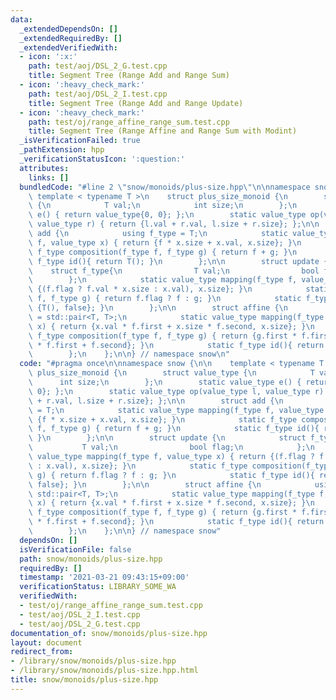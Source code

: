 ```yaml
---
data:
  _extendedDependsOn: []
  _extendedRequiredBy: []
  _extendedVerifiedWith:
  - icon: ':x:'
    path: test/aoj/DSL_2_G.test.cpp
    title: Segment Tree (Range Add and Range Sum)
  - icon: ':heavy_check_mark:'
    path: test/aoj/DSL_2_I.test.cpp
    title: Segment Tree (Range Add and Range Update)
  - icon: ':heavy_check_mark:'
    path: test/oj/range_affine_range_sum.test.cpp
    title: Segment Tree (Range Affine and Range Sum with Modint)
  _isVerificationFailed: true
  _pathExtension: hpp
  _verificationStatusIcon: ':question:'
  attributes:
    links: []
  bundledCode: "#line 2 \"snow/monoids/plus-size.hpp\"\n\nnamespace snow {\n\n   \
    \ template < typename T >\n    struct plus_size_monoid {\n        struct value_type\
    \ {\n            T val;\n            int size;\n        };\n        static value_type\
    \ e() { return value_type{0, 0}; };\n        static value_type op(value_type l,\
    \ value_type r) { return {l.val + r.val, l.size + r.size}; };\n\n        struct\
    \ add {\n            using f_type = T;\n            static value_type mapping(f_type\
    \ f, value_type x) { return {f * x.size + x.val, x.size}; }\n            static\
    \ f_type composition(f_type f, f_type g) { return f + g; }\n            static\
    \ f_type id(){ return T(); }\n        };\n\n        struct update {\n        \
    \    struct f_type{\n                T val;\n                bool flag;\n    \
    \        };\n            static value_type mapping(f_type f, value_type x) { return\
    \ {(f.flag ? f.val * x.size : x.val), x.size}; }\n            static f_type composition(f_type\
    \ f, f_type g) { return f.flag ? f : g; }\n            static f_type id(){ return\
    \ {T(), false}; }\n        };\n\n        struct affine {\n            using f_type\
    \ = std::pair<T, T>;\n            static value_type mapping(f_type f, value_type\
    \ x) { return {x.val * f.first + x.size * f.second, x.size}; }\n            static\
    \ f_type composition(f_type f, f_type g) { return {g.first * f.first, g.second\
    \ * f.first + f.second}; }\n            static f_type id(){ return {1, 0}; }\n\
    \        };\n    };\n\n} // namespace snow\n"
  code: "#pragma once\n\nnamespace snow {\n\n    template < typename T >\n    struct\
    \ plus_size_monoid {\n        struct value_type {\n            T val;\n      \
    \      int size;\n        };\n        static value_type e() { return value_type{0,\
    \ 0}; };\n        static value_type op(value_type l, value_type r) { return {l.val\
    \ + r.val, l.size + r.size}; };\n\n        struct add {\n            using f_type\
    \ = T;\n            static value_type mapping(f_type f, value_type x) { return\
    \ {f * x.size + x.val, x.size}; }\n            static f_type composition(f_type\
    \ f, f_type g) { return f + g; }\n            static f_type id(){ return T();\
    \ }\n        };\n\n        struct update {\n            struct f_type{\n     \
    \           T val;\n                bool flag;\n            };\n            static\
    \ value_type mapping(f_type f, value_type x) { return {(f.flag ? f.val * x.size\
    \ : x.val), x.size}; }\n            static f_type composition(f_type f, f_type\
    \ g) { return f.flag ? f : g; }\n            static f_type id(){ return {T(),\
    \ false}; }\n        };\n\n        struct affine {\n            using f_type =\
    \ std::pair<T, T>;\n            static value_type mapping(f_type f, value_type\
    \ x) { return {x.val * f.first + x.size * f.second, x.size}; }\n            static\
    \ f_type composition(f_type f, f_type g) { return {g.first * f.first, g.second\
    \ * f.first + f.second}; }\n            static f_type id(){ return {1, 0}; }\n\
    \        };\n    };\n\n} // namespace snow"
  dependsOn: []
  isVerificationFile: false
  path: snow/monoids/plus-size.hpp
  requiredBy: []
  timestamp: '2021-03-21 09:43:15+09:00'
  verificationStatus: LIBRARY_SOME_WA
  verifiedWith:
  - test/oj/range_affine_range_sum.test.cpp
  - test/aoj/DSL_2_I.test.cpp
  - test/aoj/DSL_2_G.test.cpp
documentation_of: snow/monoids/plus-size.hpp
layout: document
redirect_from:
- /library/snow/monoids/plus-size.hpp
- /library/snow/monoids/plus-size.hpp.html
title: snow/monoids/plus-size.hpp
---
```

